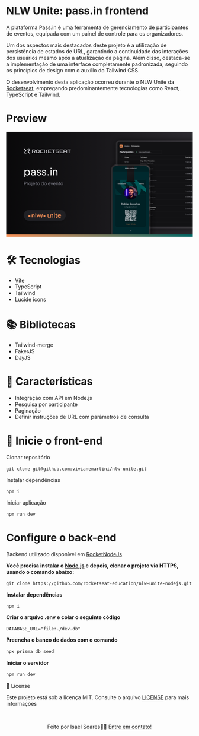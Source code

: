 # NLW Unite: pass.in frontend

A plataforma Pass.in é uma ferramenta de gerenciamento de participantes de eventos, equipada com um painel de controle para os organizadores.

Um dos aspectos mais destacados deste projeto é a utilização de persistência de estados de URL, garantindo a continuidade das interações dos usuários mesmo após a atualização da página. Além disso, destaca-se a implementação de uma interface completamente padronizada, seguindo os princípios de design com o auxílio do Tailwind CSS.

O desenvolvimento desta aplicação ocorreu durante o NLW Unite da [Rocketseat](https://www.rocketseat.com.br/), empregando predominantemente tecnologias como React, TypeScript e Tailwind.

# Preview

![preview.png](https://github.com/vivianemartini/nlw-unite/blob/main/src/assets/preview.png)

# 🛠️ Tecnologias 

- Vite
- TypeScript
- Tailwind
- Lucide icons

# 📚 Bibliotecas

- Tailwind-merge
- FakerJS
- DayJS

# 🚀 Características

- Integração com API em Node.js
- Pesquisa por participante
- Paginação
- Definir instruções de URL com parâmetros de consulta


# 👷 Inicie o front-end

Clonar repositório

```
git clone git@github.com:vivianemartini/nlw-unite.git
```
Instalar dependências

```
npm i
```
Iniciar aplicação

```
npm run dev
```

# Configure o back-end

Backend utilizado disponível em [RocketNodeJs](https://github.com/rocketseat-education/nlw-unite-nodejs)


**Você precisa instalar o [Node.js](https://nodejs.org/en/download/) e depois, clonar o projeto via HTTPS, usando o comando abaixo:**

```
git clone https://github.com/rocketseat-education/nlw-unite-nodejs.git
```

**Instalar dependências**

```
npm i
```

**Criar o arquivo .env e colar o seguinte código**
```env
DATABASE_URL="file:./dev.db"
```

**Preencha o banco de dados com o comando**
```bash
npx prisma db seed
```

**Iniciar o servidor**
```bash
npm run dev
```


📕 License

Este projeto está sob a licença MIT. Consulte o arquivo [LICENSE](./LICENSE) para mais informações

<br> 

<p align="center">
  Feito por Isael Soares👋🏽 <a href="https://www.linkedin.com/in/isaelsoares/" target="_blank">Entre em contato!</a>  
</p>

